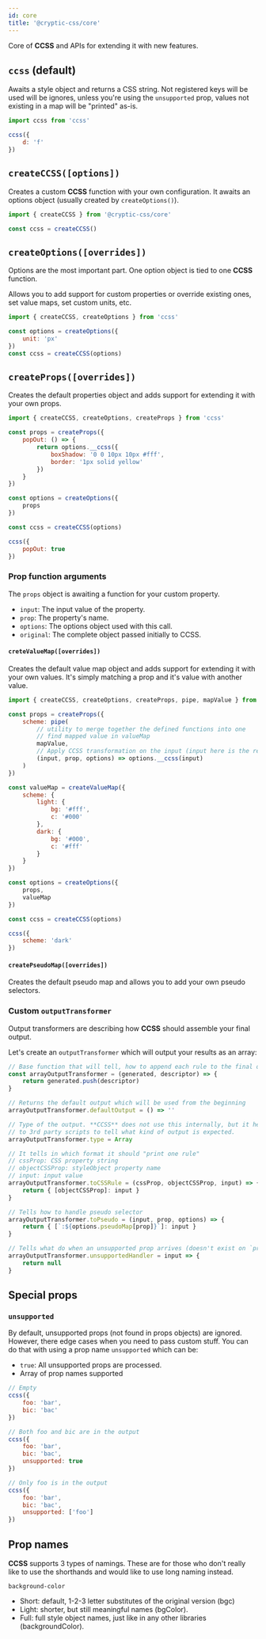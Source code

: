 ```yaml
---
id: core
title: '@cryptic-css/core'
---
```


Core of **CCSS** and APIs for extending it with new features.

## `ccss` (default)

Awaits a style object and returns a CSS string.
Not registered keys will be used will be ignores, unless
you're using the `unsupported` prop,
values not existing in a map will be "printed" as-is.

```js
import ccss from 'ccss'
```

```js live
ccss({
    d: 'f'
})
```

## `createCCSS([options])`

Creates a custom **CCSS** function with your own configuration.
It awaits an options object (usually created by `createOptions()`).

```js
import { createCCSS } from '@cryptic-css/core'

const ccss = createCCSS()
```

## `createOptions([overrides])`

Options are the most important part. One option object is
tied to one **CCSS** function.

Allows you to add support for custom properties
or override existing ones, set value maps, set custom units, etc.

```js
import { createCCSS, createOptions } from 'ccss'

const options = createOptions({
    unit: 'px'
})
const ccss = createCCSS(options)
```

## `createProps([overrides])`

Creates the default properties object and adds support for extending it
with your own props.

```js
import { createCCSS, createOptions, createProps } from 'ccss'

const props = createProps({
    popOut: () => {
        return options.__ccss({
            boxShadow: '0 0 10px 10px #fff',
            border: '1px solid yellow'
        })
    }
})

const options = createOptions({
    props
})

const ccss = createCCSS(options)

ccss({
    popOut: true
})
```

### Prop function arguments

The `props` object is awaiting a function for your custom property.

-   `input`: The input value of the property.
-   `prop`: The property's name.
-   `options`: The options object used with this call.
-   `original`: The complete object passed initially to CCSS.

#### `creteValueMap([overrides])`

Creates the default value map object and adds support for extending it
with your own values. It's simply matching a prop and it's value
with another value.

```js
import { createCCSS, createOptions, createProps, pipe, mapValue } from 'ccss'

const props = createProps({
    scheme: pipe(
        // utility to merge together the defined functions into one
        // find mapped value in valueMap
        mapValue,
        // Apply CCSS transformation on the input (input here is the resolved value from the map)
        (input, prop, options) => options.__ccss(input)
    )
})

const valueMap = createValueMap({
    scheme: {
        light: {
            bg: '#fff',
            c: '#000'
        },
        dark: {
            bg: '#000',
            c: '#fff'
        }
    }
})

const options = createOptions({
    props,
    valueMap
})

const ccss = createCCSS(options)

ccss({
    scheme: 'dark'
})
```

#### `createPseudoMap([overrides])`

Creates the default pseudo map and allows you to add your own pseudo
selectors.

### Custom `outputTransformer`

Output transformers are describing how **CCSS** should assemble your final output.

Let's create an `outputTransformer` which will output your results as an array:

```js
// Base function that will tell, how to append each rule to the final output.
const arrayOutputTransformer = (generated, descriptor) => {
    return generated.push(descriptor)
}

// Returns the default output which will be used from the beginning
arrayOutputTransformer.defaultOutput = () => ''

// Type of the output. **CCSS** does not use this internally, but it helps
// to 3rd party scripts to tell what kind of output is expected.
arrayOutputTransformer.type = Array

// It tells in which format it should "print one rule"
// cssProp: CSS property string
// objectCSSProp: styleObject property name
// input: input value
arrayOutputTransformer.toCSSRule = (cssProp, objectCSSProp, input) => {
    return { [objectCSSProp]: input }
}

// Tells how to handle pseudo selector
arrayOutputTransformer.toPseudo = (input, prop, options) => {
    return { [`:${options.pseudoMap[prop]}`]: input }
}

// Tells what do when an unsupported prop arrives (doesn't exist on `props`)
arrayOutputTransformer.unsupportedHandler = input => {
    return null
}
```

## Special props

### `unsupported`

By default, unsupported props (not found in props objects) are ignored.
However, there edge cases when you need to pass custom stuff. You can
do that with using a prop name `unsupported` which can be:

-   `true`: All unsupported props are processed.
-   Array of prop names supported

```js
// Empty
ccss({
    foo: 'bar',
    bic: 'bac'
})

// Both foo and bic are in the output
ccss({
    foo: 'bar',
    bic: 'bac',
    unsupported: true
})

// Only foo is in the output
ccss({
    foo: 'bar',
    bic: 'bac',
    unsupported: ['foo']
})
```

## Prop names

**CCSS** supports 3 types of namings. These are for those who don't
really like to use the shorthands and would like to use
long naming instead.

`background-color`

-   Short: default, 1-2-3 letter substitutes of the original version (bgc)
-   Light: shorter, but still meaningful names (bgColor).
-   Full: full style object names, just like in any other libraries (backgroundColor).

